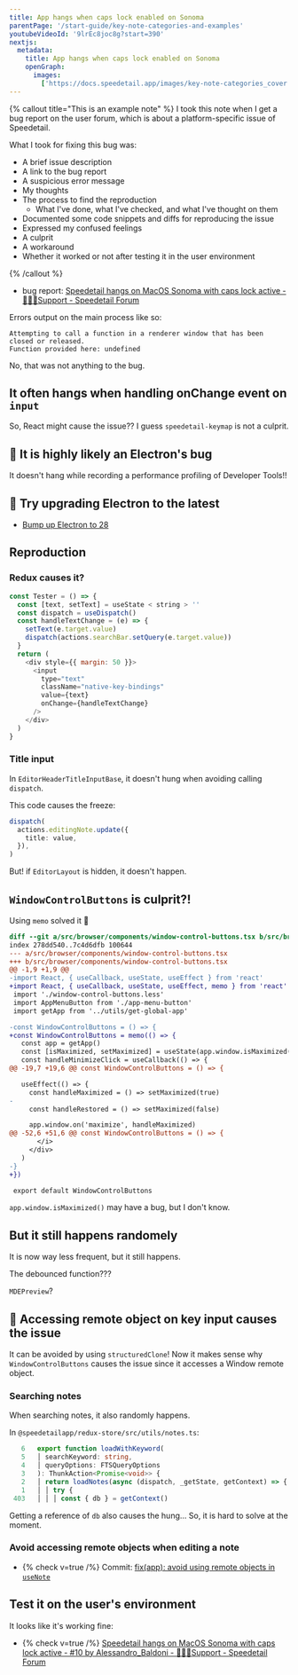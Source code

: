 ```yaml
---
title: App hangs when caps lock enabled on Sonoma
parentPage: '/start-guide/key-note-categories-and-examples'
youtubeVideoId: '9lrEc8joc8g?start=390'
nextjs:
  metadata:
    title: App hangs when caps lock enabled on Sonoma
    openGraph:
      images:
        ['https://docs.speedetail.app/images/key-note-categories_cover.png']
---
```


{% callout title="This is an example note" %}
I took this note when I get a bug report on the user forum, which is about a platform-specific issue of Speedetail.

What I took for fixing this bug was:

- A brief issue description
- A link to the bug report
- A suspicious error message
- My thoughts
- The process to find the reproduction
  - What I've done, what I've checked, and what I've thought on them
- Documented some code snippets and diffs for reproducing the issue
- Expressed my confused feelings
- A culprit
- A workaround
- Whether it worked or not after testing it in the user environment

{% /callout %}

- bug report: [Speedetail hangs on MacOS Sonoma with caps lock active - 💁🏻‍♂️Support - Speedetail Forum](https://forum.speedetail.app/t/speedetail-hangs-on-macos-sonoma-with-caps-lock-active/4347)

Errors output on the main process like so:

```
Attempting to call a function in a renderer window that has been closed or released.
Function provided here: undefined
```

No, that was not anything to the bug.

## It often hangs when handling onChange event on `input`

So, React might cause the issue??
I guess `speedetail-keymap` is not a culprit.

## 🤔 It is highly likely an Electron's bug

It doesn't hang while recording a performance profiling of Developer Tools!!

## 👀 Try upgrading Electron to the latest

- [Bump up Electron to 28](speedetail://note/w_9nD08LC)

## Reproduction

### Redux causes it?

```js
const Tester = () => {
  const [text, setText] = useState < string > ''
  const dispatch = useDispatch()
  const handleTextChange = (e) => {
    setText(e.target.value)
    dispatch(actions.searchBar.setQuery(e.target.value))
  }
  return (
    <div style={{ margin: 50 }}>
      <input
        type="text"
        className="native-key-bindings"
        value={text}
        onChange={handleTextChange}
      />
    </div>
  )
}
```

### Title input

In `EditorHeaderTitleInputBase`, it doesn't hung when avoiding calling `dispatch`.

This code causes the freeze:

```ts
dispatch(
  actions.editingNote.update({
    title: value,
  }),
)
```

But! if `EditorLayout` is hidden, it doesn't happen.

## `WindowControlButtons` is culprit?!

Using `memo` solved it 🤯

```diff
diff --git a/src/browser/components/window-control-buttons.tsx b/src/browser/components/window-control-buttons.tsx
index 278dd540..7c4d6dfb 100644
--- a/src/browser/components/window-control-buttons.tsx
+++ b/src/browser/components/window-control-buttons.tsx
@@ -1,9 +1,9 @@
-import React, { useCallback, useState, useEffect } from 'react'
+import React, { useCallback, useState, useEffect, memo } from 'react'
 import './window-control-buttons.less'
 import AppMenuButton from './app-menu-button'
 import getApp from '../utils/get-global-app'

-const WindowControlButtons = () => {
+const WindowControlButtons = memo(() => {
   const app = getApp()
   const [isMaximized, setMaximized] = useState(app.window.isMaximized())
   const handleMinimizeClick = useCallback(() => {
@@ -19,7 +19,6 @@ const WindowControlButtons = () => {

   useEffect(() => {
     const handleMaximized = () => setMaximized(true)
-
     const handleRestored = () => setMaximized(false)

     app.window.on('maximize', handleMaximized)
@@ -52,6 +51,6 @@ const WindowControlButtons = () => {
       </i>
     </div>
   )
-}
+})

 export default WindowControlButtons
```

`app.window.isMaximized()` may have a bug, but I don't know.

## But it still happens randomely

It is now way less frequent, but it still happens.

The debounced function???

`MDEPreview`?

## 🐞 Accessing remote object on key input causes the issue

It can be avoided by using `structuredClone`!
Now it makes sense why `WindowControlButtons` causes the issue since it accesses a Window remote object.

### Searching notes

When searching notes, it also randomly happens.

In `@speedetailapp/redux-store/src/utils/notes.ts`:

```ts
   6   export function loadWithKeyword(
   5   │ searchKeyword: string,
   4   │ queryOptions: FTSQueryOptions
   3   ): ThunkAction<Promise<void>> {
   2   │ return loadNotes(async (dispatch, _getState, getContext) => {
   1   │ │ try {
 403   │ │ │ const { db } = getContext()
```

Getting a reference of `db` also causes the hung...
So, it is hard to solve at the moment.

### Avoid accessing remote objects when editing a note

- {% check v=true /%} Commit: [fix(app): avoid using remote objects in `useNote`](https://github.com/speedetailapp/desktop/commit/3d3d0e63562bbfafefc31be0e97d4897605a23f3)

## Test it on the user's environment

It looks like it's working fine:

- {% check v=true /%} [Speedetail hangs on MacOS Sonoma with caps lock active - #10 by Alessandro_Baldoni - 💁🏻‍♂️Support - Speedetail Forum](https://forum.speedetail.app/t/speedetail-hangs-on-macos-sonoma-with-caps-lock-active/4347/10?u=craftzdog)
